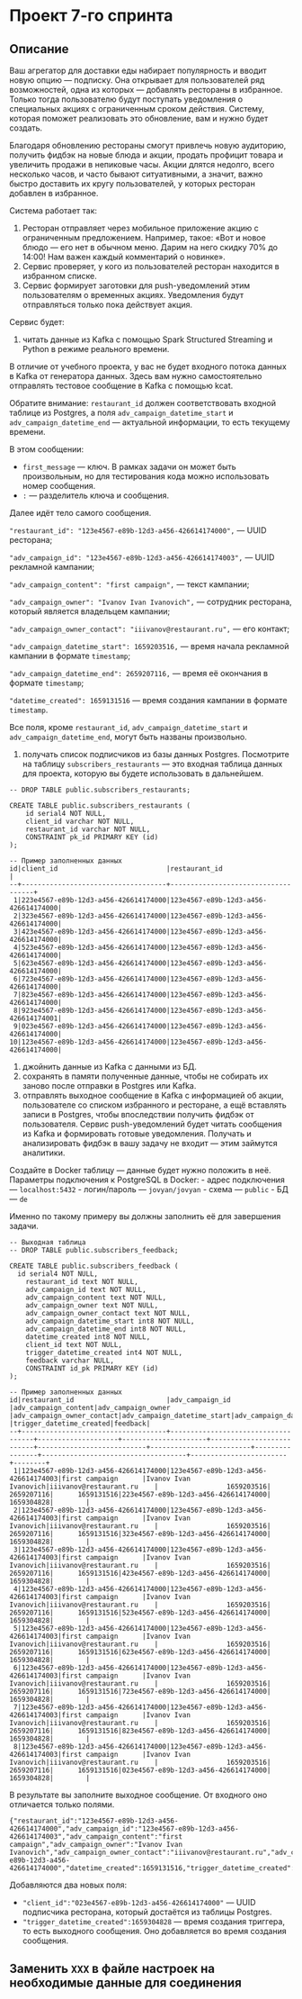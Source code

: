 # Проект 7-го спринта
## Описание
Ваш агрегатор для доставки еды набирает популярность и вводит новую опцию — подписку. Она открывает для пользователей ряд возможностей, одна из которых — добавлять рестораны в избранное. Только тогда пользователю будут поступать уведомления о специальных акциях с ограниченным сроком действия. Систему, которая поможет реализовать это обновление, вам и нужно будет создать.

Благодаря обновлению рестораны смогут привлечь новую аудиторию, получить фидбэк на новые блюда и акции, продать профицит товара и увеличить продажи в непиковые часы. Акции длятся недолго, всего несколько часов, и часто бывают ситуативными, а значит, важно быстро доставить их кругу пользователей, у которых ресторан добавлен в избранное.

Система работает так:

1. Ресторан отправляет через мобильное приложение акцию с ограниченным предложением. Например, такое: «Вот и новое блюдо — его нет в обычном меню. Дарим на него скидку 70% до 14:00! Нам важен каждый комментарий о новинке».
2. Сервис проверяет, у кого из пользователей ресторан находится в избранном списке.
3. Сервис формирует заготовки для push-уведомлений этим пользователям о временных акциях. Уведомления будут отправляться только пока действует акция.


Сервис будет:

1. читать данные из Kafka с помощью Spark Structured Streaming и Python в режиме реального времени.

В отличие от учебного проекта, у вас не будет входного потока данных в Kafka от генератора данных. Здесь вам нужно самостоятельно отправлять тестовое сообщение в Kafka с помощью kcat.

Обратите внимание: `restaurant_id` должен соответствовать входной таблице из Postgres, а поля `adv_campaign_datetime_start` и `adv_campaign_datetime_end` — актуальной информации, то есть текущему времени.

В этом сообщении:

- `first_message` — ключ. В рамках задачи он может быть произвольным, но для тестирования кода можно использовать номер сообщения.
- `:` — разделитель ключа и сообщения.

Далее идёт тело самого сообщения.

`"restaurant_id": "123e4567-e89b-12d3-a456-426614174000",` — UUID ресторана;

`"adv_campaign_id": "123e4567-e89b-12d3-a456-426614174003",` — UUID рекламной кампании;

`"adv_campaign_content": "first campaign",` — текст кампании;

`"adv_campaign_owner": "Ivanov Ivan Ivanovich",` — сотрудник ресторана, который является владельцем кампании;

`"adv_campaign_owner_contact": "iiivanov@restaurant.ru",` — его контакт;

`"adv_campaign_datetime_start": 1659203516,` — время начала рекламной кампании в формате `timestamp`;

`"adv_campaign_datetime_end": 2659207116,` — время её окончания в формате `timestamp`;

`"datetime_created": 1659131516` — время создания кампании в формате `timestamp`.

Все поля, кроме `restaurant_id`, `adv_campaign_datetime_start` и `adv_campaign_datetime_end`, могут быть названы произвольно.

1. получать список подписчиков из базы данных Postgres. Посмотрите на таблицу `subscribers_restaurants` — это входная таблица данных для проекта, которую вы будете использовать в дальнейшем.


```
-- DROP TABLE public.subscribers_restaurants;

CREATE TABLE public.subscribers_restaurants (
    id serial4 NOT NULL,
    client_id varchar NOT NULL,
    restaurant_id varchar NOT NULL,
    CONSTRAINT pk_id PRIMARY KEY (id)
);

-- Пример заполненных данных
id|client_id                           |restaurant_id                       |
--+------------------------------------+------------------------------------+
 1|223e4567-e89b-12d3-a456-426614174000|123e4567-e89b-12d3-a456-426614174000|
 2|323e4567-e89b-12d3-a456-426614174000|123e4567-e89b-12d3-a456-426614174000|
 3|423e4567-e89b-12d3-a456-426614174000|123e4567-e89b-12d3-a456-426614174000|
 4|523e4567-e89b-12d3-a456-426614174000|123e4567-e89b-12d3-a456-426614174000|
 5|623e4567-e89b-12d3-a456-426614174000|123e4567-e89b-12d3-a456-426614174000|
 6|723e4567-e89b-12d3-a456-426614174000|123e4567-e89b-12d3-a456-426614174000|
 7|823e4567-e89b-12d3-a456-426614174000|123e4567-e89b-12d3-a456-426614174000|
 8|923e4567-e89b-12d3-a456-426614174000|123e4567-e89b-12d3-a456-426614174001|
 9|023e4567-e89b-12d3-a456-426614174000|123e4567-e89b-12d3-a456-426614174000|
10|123e4567-e89b-12d3-a456-426614174000|123e4567-e89b-12d3-a456-426614174000| 
```

1. джойнить данные из Kafka с данными из БД.
2. сохранять в памяти полученные данные, чтобы не собирать их заново после отправки в Postgres или Kafka.
3. отправлять выходное сообщение в Kafka с информацией об акции, пользователе со списком избранного и ресторане, а ещё вставлять записи в Postgres, чтобы впоследствии получить фидбэк от пользователя. Сервис push-уведомлений будет читать сообщения из Kafka и формировать готовые уведомления. Получать и анализировать фидбэк в вашу задачу не входит — этим займутся аналитики.

Создайте в Docker таблицу — данные будет нужно положить в неё. Параметры подключения к PostgreSQL в Docker: - адрес подключения — `localhost:5432` - логин/пароль — `jovyan/jovyan` - схема — `public` - БД — `de`

Именно по такому примеру вы должны заполнить её для завершения задачи.

```
-- Выходная таблица
-- DROP TABLE public.subscribers_feedback;

CREATE TABLE public.subscribers_feedback (
  id serial4 NOT NULL,
    restaurant_id text NOT NULL,
    adv_campaign_id text NOT NULL,
    adv_campaign_content text NOT NULL,
    adv_campaign_owner text NOT NULL,
    adv_campaign_owner_contact text NOT NULL,
    adv_campaign_datetime_start int8 NOT NULL,
    adv_campaign_datetime_end int8 NOT NULL,
    datetime_created int8 NOT NULL,
    client_id text NOT NULL,
    trigger_datetime_created int4 NOT NULL,
    feedback varchar NULL,
    CONSTRAINT id_pk PRIMARY KEY (id)
);

-- Пример заполненных данных
id|restaurant_id                       |adv_campaign_id                     |adv_campaign_content|adv_campaign_owner   |adv_campaign_owner_contact|adv_campaign_datetime_start|adv_campaign_datetime_end|datetime_created|client_id                           |trigger_datetime_created|feedback|
--+------------------------------------+------------------------------------+--------------------+---------------------+--------------------------+---------------------------+-------------------------+----------------+------------------------------------+------------------------+--------+
 1|123e4567-e89b-12d3-a456-426614174000|123e4567-e89b-12d3-a456-426614174003|first campaign      |Ivanov Ivan Ivanovich|iiivanov@restaurant.ru    |                 1659203516|               2659207116|      1659131516|223e4567-e89b-12d3-a456-426614174000|              1659304828|        |
 2|123e4567-e89b-12d3-a456-426614174000|123e4567-e89b-12d3-a456-426614174003|first campaign      |Ivanov Ivan Ivanovich|iiivanov@restaurant.ru    |                 1659203516|               2659207116|      1659131516|323e4567-e89b-12d3-a456-426614174000|              1659304828|        |
 3|123e4567-e89b-12d3-a456-426614174000|123e4567-e89b-12d3-a456-426614174003|first campaign      |Ivanov Ivan Ivanovich|iiivanov@restaurant.ru    |                 1659203516|               2659207116|      1659131516|423e4567-e89b-12d3-a456-426614174000|              1659304828|        |
 4|123e4567-e89b-12d3-a456-426614174000|123e4567-e89b-12d3-a456-426614174003|first campaign      |Ivanov Ivan Ivanovich|iiivanov@restaurant.ru    |                 1659203516|               2659207116|      1659131516|523e4567-e89b-12d3-a456-426614174000|              1659304828|        |
 5|123e4567-e89b-12d3-a456-426614174000|123e4567-e89b-12d3-a456-426614174003|first campaign      |Ivanov Ivan Ivanovich|iiivanov@restaurant.ru    |                 1659203516|               2659207116|      1659131516|623e4567-e89b-12d3-a456-426614174000|              1659304828|        |
 6|123e4567-e89b-12d3-a456-426614174000|123e4567-e89b-12d3-a456-426614174003|first campaign      |Ivanov Ivan Ivanovich|iiivanov@restaurant.ru    |                 1659203516|               2659207116|      1659131516|723e4567-e89b-12d3-a456-426614174000|              1659304828|        |
 7|123e4567-e89b-12d3-a456-426614174000|123e4567-e89b-12d3-a456-426614174003|first campaign      |Ivanov Ivan Ivanovich|iiivanov@restaurant.ru    |                 1659203516|               2659207116|      1659131516|823e4567-e89b-12d3-a456-426614174000|              1659304828|        |
 8|123e4567-e89b-12d3-a456-426614174000|123e4567-e89b-12d3-a456-426614174003|first campaign      |Ivanov Ivan Ivanovich|iiivanov@restaurant.ru    |                 1659203516|               2659207116|      1659131516|023e4567-e89b-12d3-a456-426614174000|              1659304828|        | 
```

В результате вы заполните выходное сообщение. От входного оно отличается только полями.

```
{"restaurant_id":"123e4567-e89b-12d3-a456-426614174000","adv_campaign_id":"123e4567-e89b-12d3-a456-426614174003","adv_campaign_content":"first campaign","adv_campaign_owner":"Ivanov Ivan Ivanovich","adv_campaign_owner_contact":"iiivanov@restaurant.ru","adv_campaign_datetime_start":1659203516,"adv_campaign_datetime_end":2659207116,"client_id":"023e4567-e89b-12d3-a456-426614174000","datetime_created":1659131516,"trigger_datetime_created":1659304828} 
```

Добавляются два новых поля:

- `"client_id":"023e4567-e89b-12d3-a456-426614174000"` — UUID подписчика ресторана, который достаётся из таблицы Postgres.
- `"trigger_datetime_created":1659304828` — время создания триггера, то есть выходного сообщения. Оно добавляется во время создания сообщения.

Заменить `XXX` в файле настроек на необходимые данные для соединения
---
